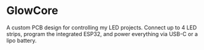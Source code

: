 # GlowCore

A custom PCB design for controlling my LED projects. Connect up to 4 LED strips, program the integrated ESP32, and power everything via USB-C or a lipo battery.

